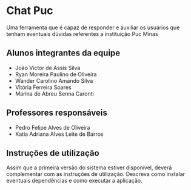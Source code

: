 # Chat Puc

Uma ferramenta que é capaz de responder e auxiliar os usuários que tenham eventuais dúvidas referentes a instituição Puc Minas

## Alunos integrantes da equipe

* João Victor de Assis Silva
* Ryan Moreira Paulino de Oliveira
* Wander Carolino Amando Silva
* Vitória Ferreira Soares
* Marina de Abreu Senna Caronti

## Professores responsáveis

* Pedro Felipe Alves de Oliveira
* Katia Adriana Alves Leite de Barros

## Instruções de utilização

Assim que a primeira versão do sistema estiver disponível, deverá complementar com as instruções de utilização. Descreva como instalar eventuais dependências e como executar a aplicação.
